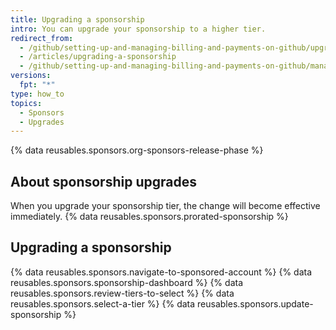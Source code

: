 ```yaml
---
title: Upgrading a sponsorship
intro: You can upgrade your sponsorship to a higher tier.
redirect_from:
  - /github/setting-up-and-managing-billing-and-payments-on-github/upgrading-a-sponsorship
  - /articles/upgrading-a-sponsorship
  - /github/setting-up-and-managing-billing-and-payments-on-github/managing-billing-for-github-sponsors/upgrading-a-sponsorship
versions:
  fpt: "*"
type: how_to
topics:
  - Sponsors
  - Upgrades
---
```


{% data reusables.sponsors.org-sponsors-release-phase %}

## About sponsorship upgrades

When you upgrade your sponsorship tier, the change will become effective immediately. {% data reusables.sponsors.prorated-sponsorship %}

## Upgrading a sponsorship

{% data reusables.sponsors.navigate-to-sponsored-account %}
{% data reusables.sponsors.sponsorship-dashboard %}
{% data reusables.sponsors.review-tiers-to-select %}
{% data reusables.sponsors.select-a-tier %}
{% data reusables.sponsors.update-sponsorship %}
